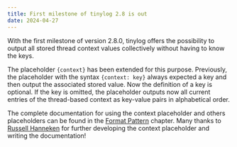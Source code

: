 ```yaml
---
title: First milestone of tinylog 2.8 is out
date: 2024-04-27
---
```


With the first milestone of version 2.8.0, tinylog offers the possibility to output all stored thread context values collectively without having to know the keys.

The placeholder `{context}` has been extended for this purpose.
Previously, the placeholder with the syntax `{context: key}` always expected a key and then output the associated stored value.
Now the definition of a key is optional.
If the key is omitted, the placeholder outputs now all current entries of the thread-based context as key-value pairs in alphabetical order.

The complete documentation for using the context placeholder and others placeholders can be found in the [Format Pattern](configuration#format-pattern) chapter.
Many thanks to [Russell Hanneken](https://github.com/rhanneken) for further developing the context placeholder and writing the documentation!

